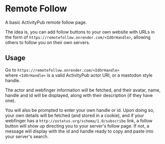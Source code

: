 # Remote Follow
A basic ActivityPub remote follow page.

The idea is, you can add follow buttons to your own website with URLs in the
form of `https://remotefollow.onrender.com/<IdOrHandle>`, allowing others to
follow you on their own servers.

## Usage
Go to `https://remotefollow.onrender.com/<IdOrHandle>`  
where `<IdOrHandle>` is a valid ActivityPub actor URI, or a mastodon style
handle.

The actor and webfinger information will be fetched, and their avatar, name,
handle and id will be displayed, along with their description (if they have
one).

You will also be prompted to enter your own handle or id. Upon doing so, your
own details will be fetched (and stored in a cookie), and if your webfinger has
a `http://ostatus.org/schema/1.0/subscribe` link, a follow button will show up
directing you to your server's follow page. If not, a message will display with
the id and handle ready to copy and paste into your server's search.

